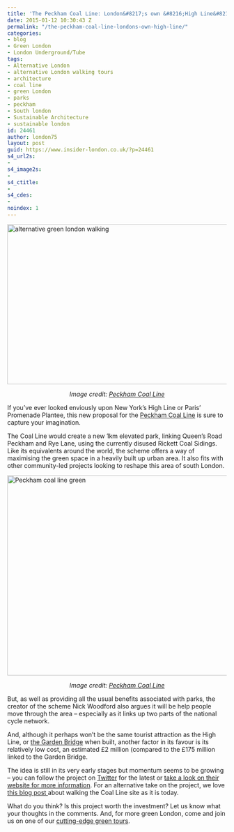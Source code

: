 ```yaml
---
title: 'The Peckham Coal Line: London&#8217;s own &#8216;High Line&#8217;?'
date: 2015-01-12 10:30:43 Z
permalink: "/the-peckham-coal-line-londons-own-high-line/"
categories:
- blog
- Green London
- London Underground/Tube
tags:
- Alternative London
- alternative London walking tours
- architecture
- coal line
- green London
- parks
- peckham
- South london
- Sustainable Architecture
- sustainable london
id: 24461
author: london75
layout: post
guid: https://www.insider-london.co.uk/?p=24461
s4_url2s:
-
s4_image2s:
-
s4_ctitle:
-
s4_cdes:
-
noindex: 1
---
```


<img class="aligncenter wp-image-24464 size-full" src="/wp-content/uploads/2015/01/Peckham-coal-line-artists-impression.jpg" alt="alternative green london walking" width="569" height="367" />

<p style="text-align: center;">
  <em>Image credit: <a href="http://peckhamcoalline.strikingly.com/">Peckham Coal Line</a></em>
</p>

<p style="text-align: left;">
  If you&#8217;ve ever looked enviously upon New York&#8217;s High Line or Paris&#8217; Promenade Plantee, this new proposal for the <a href="http://peckhamcoalline.strikingly.com/">Peckham Coal Line</a> is sure to capture your imagination.
</p>

<p style="text-align: left;">
  The Coal Line would create a new 1km elevated park, linking Queen&#8217;s Road Peckham and Rye Lane, using the currently disused Rickett Coal Sidings. Like its equivalents around the world, the scheme offers a way of maximising the green space in a heavily built up urban area. It also fits with other community-led projects looking to reshape this area of south London.
</p>

<p style="text-align: left;">
  <img class="aligncenter wp-image-24465 size-full" src="/wp-content/uploads/2015/01/peckham-high-line-drawing.png" alt="Peckham coal line green" width="569" height="459" />
</p>

<p style="text-align: center;">
  <em>Image credit: <a href="http://peckhamcoalline.strikingly.com/">Peckham Coal Line</a></em>
</p>

<p style="text-align: left;">
  But, as well as providing all the usual benefits associated with parks, the creator of the scheme Nick Woodford also argues it will be help people move through the area &#8211; especially as it links up two parts of the national cycle network.
</p>

<p style="text-align: left;">
  And, although it perhaps won&#8217;t be the same tourist attraction as the High Line, or <a href="http://en.wikipedia.org/wiki/Garden_Bridge">the Garden Bridge</a> when built, another factor in its favour is its relatively low cost, an estimated £2 million (compared to the £175 million linked to the Garden Bridge.
</p>

<p style="text-align: left;">
  The idea is still in its very early stages but momentum seems to be growing &#8211; you can follow the project on <a href="https://twitter.com/PeckhamCoalLine" target="_blank">Twitter</a> for the latest or <a href="http://peckhamcoalline.strikingly.com" target="_blank">take a look on their website for more information</a>. For an alternative take on the project, we love <a href="http://deserter.co.uk/2014/12/peckham-walking-the-coal-line/" target="_blank">this blog post </a>about walking the Coal Line site as it is today.
</p>

<p style="text-align: left;">
  What do you think? Is this project worth the investment? Let us know what your thoughts in the comments. And, for more green London, come and join us on one of our <a href="https://www.insider-london.co.uk/tours/cutting-edge-green-tour/" target="_blank">cutting-edge green tours</a>.
</p>
